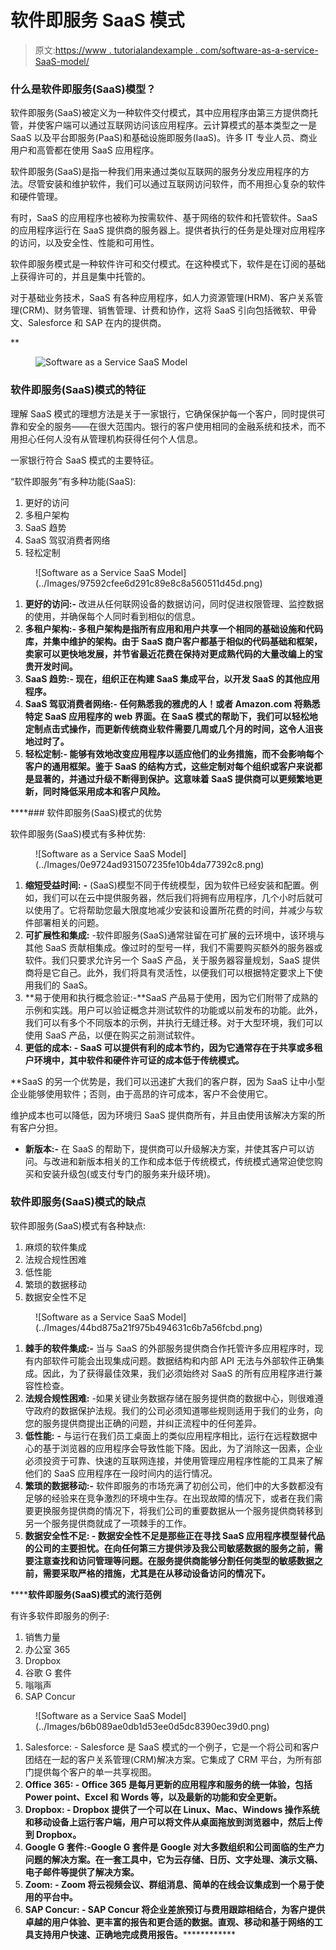 # 软件即服务 SaaS 模式

> 原文:[https://www . tutorialandexample . com/software-as-a-service-SaaS-model/](https://www.tutorialandexample.com/software-as-a-service-saas-model/)

### 什么是软件即服务(SaaS)模型？

软件即服务(SaaS)被定义为一种软件交付模式，其中应用程序由第三方提供商托管，并使客户端可以通过互联网访问该应用程序。云计算模式的基本类型之一是 SaaS 以及平台即服务(PaaS)和基础设施即服务(IaaS)。许多 IT 专业人员、商业用户和高管都在使用 SaaS 应用程序。

软件即服务(SaaS)是指一种我们用来通过类似互联网的服务分发应用程序的方法。尽管安装和维护软件，我们可以通过互联网访问软件，而不用担心复杂的软件和硬件管理。

有时，SaaS 的应用程序也被称为按需软件、基于网络的软件和托管软件。SaaS 的应用程序运行在 SaaS 提供商的服务器上。提供者执行的任务是处理对应用程序的访问，以及安全性、性能和可用性。

软件即服务模式是一种软件许可和交付模式。在这种模式下，软件是在订阅的基础上获得许可的，并且是集中托管的。

对于基础业务技术，SaaS 有各种应用程序，如人力资源管理(HRM)、客户关系管理(CRM)、财务管理、销售管理、计费和协作，这将 SaaS 引向包括微软、甲骨文、Salesforce 和 SAP 在内的提供商。

 **<figure class="wp-block-image size-large">![Software as a Service SaaS Model](../Images/b42e1bc2b550f775db7591c1297e8b12.png)</figure>

### 软件即服务(SaaS)模式的特征

理解 SaaS 模式的理想方法是关于一家银行，它确保保护每一个客户，同时提供可靠和安全的服务——在很大范围内。银行的客户使用相同的金融系统和技术，而不用担心任何人没有从管理机构获得任何个人信息。

一家银行符合 SaaS 模式的主要特征。

“软件即服务”有多种功能(SaaS):

1.  更好的访问
2.  多租户架构
3.  SaaS 趋势
4.  SaaS 驾驭消费者网络
5.  轻松定制

<figure class="wp-block-image size-large">![Software as a Service SaaS Model](../Images/97592cfee6d291c89e8c8a560511d45d.png)</figure>

1.  **更好的访问:-** 改进从任何联网设备的数据访问，同时促进权限管理、监控数据的使用，并确保每个人同时看到相似的信息。
2.  ****多租户架构:-** 多租户架构是指所有应用和用户共享一个相同的基础设施和代码库，并集中维护的架构。由于 SaaS 商户客户都基于相似的代码基础和框架，卖家可以更快地发展，并节省最近花费在保持对更成熟代码的大量改编上的宝贵开发时间。**
3.  ******SaaS 趋势:-** 现在，组织正在构建 SaaS 集成平台，以开发 SaaS 的其他应用程序。****
4.  ******SaaS 驾驭消费者网络:- 任何熟悉我的雅虎的人！或者 Amazon.com 将熟悉特定 SaaS 应用程序的 web 界面。在 SaaS 模式的帮助下，我们可以轻松地定制点击式操作，而更新传统商业软件需要几周或几个月的时间，这令人沮丧地过时了。******
5.  ********轻松定制:-** 能够有效地改变应用程序以适应他们的业务措施，而不会影响每个客户的通用框架。鉴于 SaaS 的结构方式，这些定制对每个组织或客户来说都是显著的，并通过升级不断得到保护。这意味着 SaaS 提供商可以更频繁地更新，同时降低采用成本和客户风险。******

 ****### 软件即服务(SaaS)模式的优势

软件即服务(SaaS)模式有多种优势:

<figure class="wp-block-image size-large">![Software as a Service SaaS Model](../Images/0e9724ad931507235fe10b4da77392c8.png)</figure>

1.  **缩短受益时间:** **-** (SaaS)模型不同于传统模型，因为软件已经安装和配置。例如，我们可以在云中提供服务器，然后我们将拥有应用程序，几个小时后就可以使用了。它将帮助您最大限度地减少安装和设置所花费的时间，并减少与软件部署相关的问题。
2.  **可扩展性和集成:** -软件即服务(SaaS)通常驻留在可扩展的云环境中，该环境与其他 SaaS 贡献相集成。像过时的型号一样，我们不需要购买额外的服务器或软件。我们只要求允许另一个 SaaS 产品，关于服务器容量规划，SaaS 提供商将是它自己。此外，我们将具有灵活性，以便我们可以根据特定要求上下使用我们的 SaaS。
3.  **易于使用和执行概念验证:-**SaaS 产品易于使用，因为它们附带了成熟的示例和实践。用户可以验证概念并测试软件的功能或以前发布的功能。此外，我们可以有多个不同版本的示例，并执行无缝迁移。对于大型环境，我们可以使用 SaaS 产品，以便在购买之前测试软件。
4.  ****更低的成本:** - SaaS 可以提供有利的成本节约，因为它通常存在于共享或多租户环境中，其中软件和硬件许可证的成本低于传统模式。**

 **SaaS 的另一个优势是，我们可以迅速扩大我们的客户群，因为 SaaS 让中小型企业能够使用软件；否则，由于高昂的许可成本，客户不会使用它。

维护成本也可以降低，因为环境归 SaaS 提供商所有，并且由使用该解决方案的所有客户分担。

*   **新版本:-** 在 SaaS 的帮助下，提供商可以升级解决方案，并使其客户可以访问。与改进和新版本相关的工作和成本低于传统模式，传统模式通常迫使您购买和安装升级包(或支付专门的服务来升级环境)。

### 软件即服务(SaaS)模式的缺点

软件即服务(SaaS)模式有各种缺点:

1.  麻烦的软件集成
2.  法规合规性困难
3.  低性能
4.  繁琐的数据移动
5.  数据安全性不足

<figure class="wp-block-image size-large">![Software as a Service SaaS Model](../Images/44bd875a21f975b494631c6b7a56fcbd.png)</figure>

1.  **棘手的软件集成:-** 当与 SaaS 的外部服务提供商合作托管许多应用程序时，现有内部软件可能会出现集成问题。数据结构和内部 API 无法与外部软件正确集成。因此，为了获得最佳效果，我们必须始终对 SaaS 的所有应用程序进行兼容性检查。
2.  **法规合规性困难:** -如果关键业务数据存储在服务提供商的数据中心，则很难遵守政府的数据保护法规。我们的公司必须知道哪些规则适用于我们的业务，向您的服务提供商提出正确的问题，并纠正流程中的任何差异。
3.  **低性能:** **-** 与运行在我们员工桌面上的类似应用程序相比，运行在远程数据中心的基于浏览器的应用程序会导致性能下降。因此，为了消除这一因素，企业必须投资于可靠、快速的互联网连接，并使用管理应用程序性能的工具来了解他们的 SaaS 应用程序在一段时间内的运行情况。
4.  **繁琐的数据移动:-** 软件即服务的市场充满了初创公司，他们中的大多数都没有足够的经验来在竞争激烈的环境中生存。在出现故障的情况下，或者在我们需要更换服务提供商的情况下，将我们公司的重要数据从一个服务提供商转移到另一个服务提供商就成了一项棘手的工作。
5.  ****数据安全性不足:** **-** 数据安全性不足是那些正在寻找 SaaS 应用程序模型替代品的公司的主要担忧。在向任何第三方提供涉及我公司敏感数据的服务之前，需要注意查找和访问管理等问题。在服务提供商能够分割任何类型的敏感数据之前，需要采取严格的措施，尤其是在从移动设备访问的情况下。**

 ******软件即服务(SaaS)模式的流行范例**

有许多软件即服务的例子:

1.  销售力量
2.  办公室 365
3.  Dropbox
4.  谷歌 G 套件
5.  嗡嗡声
6.  SAP Concur

<figure class="wp-block-image size-large">![Software as a Service SaaS Model](../Images/b6b089ae0db1d53ee0d5dc8390ec39d0.png)</figure>

1.  Salesforce: - Salesforce 是 SaaS 模式的一个例子，它是一个将公司和客户团结在一起的客户关系管理(CRM)解决方案。它集成了 CRM 平台，为所有部门提供每个客户的单一共享视图。
2.  ****Office 365:** - Office 365 是每月更新的应用程序和服务的统一体验，包括 Power point、Excel 和 Words 等，以及最新的功能和安全更新。**
3.  ******Dropbox: -** Dropbox 提供了一个可以在 Linux、Mac、Windows 操作系统和移动设备上运行客户端，用户可以将文件从桌面拖放到浏览器中，然后上传到 Dropbox。****
4.  ******Google G 套件:-Google G 套件是 Google 对大多数组织和公司面临的生产力问题的解决方案。在一套工具中，它为云存储、日历、文字处理、演示文稿、电子邮件等提供了解决方案。******
5.  ********Zoom:** - Zoom 将云视频会议、群组消息、简单的在线会议集成到一个易于使用的平台中。******
6.  ********SAP Concur:** - SAP Concur 将企业差旅预订与费用跟踪相结合，为客户提供卓越的用户体验、更丰富的报告和更合适的数据。直观、移动和基于网络的工具支持用户快速、正确地完成费用报告。******************